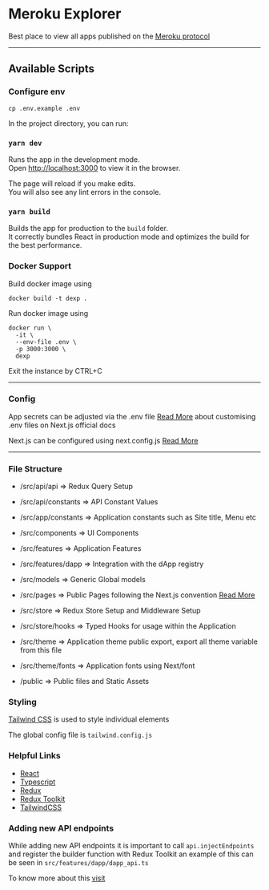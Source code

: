 # Meroku Explorer

Best place to view all apps published on the [Meroku protocol](https://meroku.org)

---

## Available Scripts

### Configure env

`cp .env.example .env`

In the project directory, you can run:

### `yarn dev`

Runs the app in the development mode.\
Open [http://localhost:3000](http://localhost:3000) to view it in the browser.

The page will reload if you make edits.\
You will also see any lint errors in the console.

### `yarn build`

Builds the app for production to the `build` folder.\
It correctly bundles React in production mode and optimizes the build for the best performance.

### Docker Support

Build docker image using

```shell
docker build -t dexp .
```

Run docker image using

```shell
docker run \
  -it \
  --env-file .env \
  -p 3000:3000 \
  dexp
```

Exit the instance by CTRL+C


---

### Config

App secrets can be adjusted via the .env file [Read More](https://nextjs.org/docs/pages/building-your-application/configuring/environment-variables) about customising
.env files on Next.js official docs

Next.js can be configured using next.config.js [Read More](https://nextjs.org/docs/pages/api-reference/next-config-js)

---

### File Structure

- /src/api/api => Redux Query Setup
- /src/api/constants => API Constant Values

- /src/app/constants => Application constants such as Site title, Menu etc

- /src/components => UI Components

- /src/features => Application Features
- /src/features/dapp => Integration with the dApp registry

- /src/models => Generic Global models

- /src/pages => Public Pages following the Next.js convention [Read More](https://nextjs.org/docs/getting-started/project-structure#pages-routing-conventions)

- /src/store => Redux Store Setup and Middleware Setup
- /src/store/hooks => Typed Hooks for usage within the Application

- /src/theme => Application theme public export, export all theme variable from this file
- /src/theme/fonts => Application fonts using Next/font

- /public => Public files and Static Assets

### Styling

[Tailwind CSS](https://tailwindcss.com/docs/installation) is used to style individual elements

The global config file is `tailwind.config.js`

### Helpful Links

- [React](https://react.dev/)
- [Typescript](https://www.typescriptlang.org/)
- [Redux](https://redux.js.org/)
- [Redux Toolkit](https://redux-toolkit.js.org/)
- [TailwindCSS](https://tailwindcss.com)

### Adding new API endpoints

While adding new API endpoints it is important to call `api.injectEndpoints` and register the builder function with
Redux Toolkit an example of this can be seen in `src/features/dapp/dapp_api.ts`

To know more about this [visit](https://redux-toolkit.js.org/rtk-query/usage/code-splitting)
